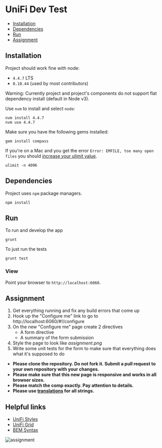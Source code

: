 # UniFi Dev Test

 * [Installation](#installation)
 * [Dependencies](#dependencies)
 * [Run](#run)
 * [Assignment](#assignment)

## Installation

Project should work fine with node:
 * `4.4.7` LTS
 * `0.10.44` (used by most contributors)

Warning:
Currently project and project's components do not support flat dependency install (default in Node v3).

Use `nvm` to install and select `node`:

```
nvm install 4.4.7
nvm use 4.4.7
```

Make sure you have the following gems installed:

```
gem install compass
```

If you're on a Mac and you get the error `Error: EMFILE, too many open files` you should [increase your ulimit value](http://stackoverflow.com/questions/19981065/nodejs-error-emfile-too-many-open-files-on-mac-os).
```
ulimit -n 4096
```

## Dependencies

Project uses `npm` package managers.

```
npm install
```


## Run

To run and develop the app
```
grunt
```

To just run the tests
```
grunt test
```


### View

Point your browser to `http://localhost:6060`.


## Assignment

1. Get everything running and fix any build errors that come up
2. Hook up the "Configure me" link to go to http://localhost:6060/#!/configure
3. On the new "Configure me" page create 2 directives
    * A form directive
    * A summary of the form submission
4. Style the page to look like *assignment.png*
4. Write some unit tests for the form to make sure that everything does what it's supposed to do

* **Please clone the repository. Do not fork it. Submit a pull request to your own repository with your changes.**
* **Please make sure that this new page is responsive and works in all browser sizes.**
* **Please match the comp exactly. Pay attention to details.**
* **Please use [translations](https://angular-translate.github.io/docs/#/guide) for all strings.**


## Helpful links

* [UniFi Styles](http://ubnt-css.herokuapp.com/#/app/typography)
* [UniFi Grid](http://ubnt-css.herokuapp.com/#/base/grid-containers)
* [BEM Syntax](https://csswizardry.com/2013/01/mindbemding-getting-your-head-round-bem-syntax/)

![assignment](https://github.com/Ubiquiti-UI/unifi-rec-test/blob/master/assignment.png)
